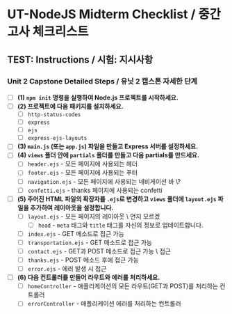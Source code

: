 # **UT-NodeJS** Midterm Checklist / 중간고사 체크리스트

## **TEST:** Instructions / **시험:** 지시사항

### **Unit 2** Capstone Detailed Steps / 유닛 2 캡스톤 자세한 단계

- [ ] **(1) `npm init` 명령을 실행하여 Node.js 프로젝트를 시작하세요.**
- [ ] **(2) 프로젝트에 다음 패키지를 설치하세요.**
  - [ ] `http-status-codes`
  - [ ] `express`
  - [ ] `ejs`
  - [ ] `express-ejs-layouts`
- [ ] **(3) `main.js` (또는 `app.js`) 파일을 만들고 Express 서버를 설정하세요.**
- [ ] **(4) `views` 폴더 안에 `partials` 폴더를 만들고 다음 partials를 만드세요.**
  - [ ] `header.ejs` - 모든 페이지에 사용되는 헤더
  - [ ] `footer.ejs` - 모든 페이지에 사용되는 푸터
  - [ ] `navigation.ejs` - 모든 페이지에 사용되는 네비게이션 바 \\?
  - [ ] `confetti.ejs` - thanks 페이지에 사용되는 confetti
- [ ] **(5) 주어진 HTML 파일의 확장자를 `.ejs`로 변경하고 `views` 폴더에 `layout.ejs` 파일을 추가하여 레이아웃을 설정합니다.**
  - [ ] `layout.ejs` - 모든 페이지의 레이아웃 \\ 먼지 모르겠
    - [ ] `head` - `meta` 태그와 `title` 태그를 자신의 정보로 업데이트합니다. 
  - [ ] `index.ejs` - GET 메소드로 접근 가능
  - [ ] `transportation.ejs` - GET 메소드로 접근 가능
  - [ ] `contact.ejs` - GET과 POST 메소드로 접근 가능 \\ 접근
  - [ ] `thanks.ejs` - POST 메소드 후에 접근 가능
  - [ ] `error.ejs` - 에러 발생 시 접근
- [ ] **(6) 다음 컨트롤러를 만들어 라우트와 에러를 처리하세요.**
  - [ ] `homeController` - 애플리케이션의 모든 라우트(GET과 POST)를 처리하는 컨트롤러
  - [ ] `errorController` - 애플리케이션 에러를 처리하는 컨트롤러
